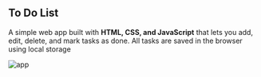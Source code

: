 ## To Do List

A simple web app built with **HTML, CSS, and JavaScript** that lets you add, edit, delete, and mark tasks as done. All tasks are saved in the browser using local storage

![app](https://github.com/user-attachments/assets/a8cebb98-df69-4cd2-a59f-fa1db153223c)
